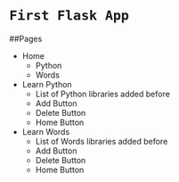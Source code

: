 # `First Flask App`

##Pages
* Home
    * Python 
    * Words
* Learn Python
    * List of Python libraries added before
    * Add Button 
    * Delete Button
    * Home Button
* Learn Words
    * List of Words libraries added before
    * Add Button 
    * Delete Button
    * Home Button
